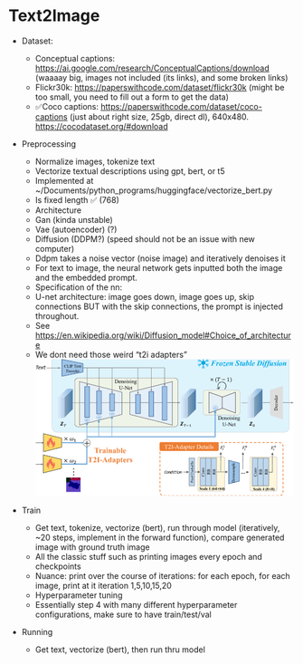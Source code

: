 # Text2Image

- Dataset:

  - Conceptual captions: https://ai.google.com/research/ConceptualCaptions/download (waaaay big, images not included (its links), and some broken links)
  - Flickr30k: https://paperswithcode.com/dataset/flickr30k (might be too small, you need to fill out a form to get the data)
  - ✅Coco captions: https://paperswithcode.com/dataset/coco-captions (just about right size, 25gb, direct dl), 640x480. https://cocodataset.org/#download

- Preprocessing

  - Normalize images, tokenize text
  - Vectorize textual descriptions using gpt, bert, or t5
  - Implemented at ~/Documents/python_programs/huggingface/vectorize_bert.py
  - Is fixed length ✅ (768)
  - Architecture
  - Gan (kinda unstable)
  - Vae (autoencoder) (?)
  - Diffusion (DDPM?) (speed should not be an issue with new computer)
  - Ddpm takes a noise vector (noise image) and iteratively denoises it
  - For text to image, the neural network gets inputted both the image and the embedded prompt.
  - Specification of the nn:
  - U-net architecture: image goes down, image goes up, skip connections BUT with the skip connections, the prompt is injected throughout.
  - See https://en.wikipedia.org/wiki/Diffusion_model#Choice_of_architecture
  - We dont need those weird “t2i adapters”
    ![](architecture.png)

- Train
  - Get text, tokenize, vectorize (bert), run through model (iteratively, ~20 steps, implement in the forward function), compare generated image with ground truth image
  - All the classic stuff such as printing images every epoch and checkpoints
  - Nuance: print over the course of iterations: for each epoch, for each image, print at it iteration 1,5,10,15,20
  - Hyperparameter tuning
  - Essentially step 4 with many different hyperparameter configurations, make sure to have train/test/val
- Running
  - Get text, vectorize (bert), then run thru model

